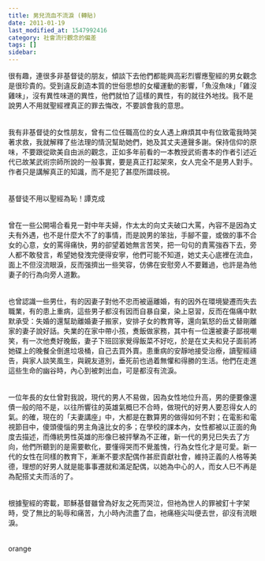```yaml
---
title: 男兒流血不流淚 (轉貼)
date: 2011-01-19
last_modified_at: 1547992416
category: 社會流行觀念的偏差
tags: []
sidebar: 
---
```


<p>很有趣，連很多非基督徒的朋友，傾談下去他們都能興高彩烈響應聖經的男女觀念是很珍貴的。受到違反創造本質的世俗思想的女權運動的影響，「魚沒魚味」「雞沒雞味」，沒有異性味道的異性，他們就怕了這樣的異性，有的就往外地找。我不是說男人不用就聖經裡真正的罪去悔改，不要誤會我的意思。<br/><br/><br/>我有非基督徒的女性朋友，曾有二位任職高位的女人遇上麻煩其中有位致電我時哭著求救，我就解釋了些法理的情況幫助她們，她及其丈夫連聲多謝。保持信仰的原味，不要跟從歐美自由派的觀念，正如多年前看的一本教授武術書本的作者引述近代已故某武術宗師所說的一般事實，要是真正打起架來，女人完全不是男人對手。作者只是講解真正的知識，而不是犯了甚麼所謂歧視。<br/><br/><br/>基督徒不用以聖經為恥！<!--more-->譚克成<br/><br/><br/>	曾在一些公開場合看見一對中年夫婦，作太太的向丈夫破口大罵，內容不是因為丈夫有外遇，也不是什麼大不了的事情，而是說男的笨拙，手腳不靈，或做的事不合女的心意，女的罵得痛快，男的卻望着她無言苦笑，把一句句的責罵強吞下去，旁人都不敢發言，希望她發洩完便得安寧，他們可能不知道，她丈夫心底裡在流血，面上不但沒流眼淚，反而强擠出一些笑容，仿佛在安慰旁人不要難過，也許是為他妻子的行為向旁人道歉。<br/><br/><br/>	也曾認識一些男仕，有的因妻子對他不忠而被逼離婚，有的因外在環境變遷而失去職業，有的患上重病，這些男子都沒有因而自暴自棄，染上惡習，反而在傷痛中默默承受：失婚的還幫助離婚妻子搬家，安排子女的教育等，還向氣怒的岳丈替剛離家的妻子說好話。失業的在家中帶小孩，煑飯做家務，其中有一位還被妻子鄙視嘲笑，有一次他煑好晚飯，妻子下班回家覺得飯菜不好吃，於是在丈夫和兒子面前將她碟上的晚餐全倒進垃圾桶，自己去買外賣。患重病的安靜地接受治療，讀聖經禱告，與家人談笑風生，與親友道別，垂死前也過着無懼和得勝的生活。他們在走進這些生命的幽谷時，內心到被刺出血，可是都沒有流淚。<br/><br/><br/>	一位年長的女仕曾對我說，現代的男人不易做，因為女性地位升高，男的便要像還債一般的陪不是，以往所響往的英雄氣概巳不合時，做現代的好男人要忍得女人的氣。的確，現在的「夫妻講座」中，大都是在數算男的做得如何不對；在電影和電視節目中，傻頭傻惱的男主角遠比女的多；在學校的課本內，女性都被以正面的角度去描述，而傳統男性英雄的形像巳被抨擊為不正確，新一代的男兒巳失去了方向，他們所聽到的是需要軟化，要懂得哭而不覺羞愧，行為女性化才是可愛。新一代的女性在同樣的教育下，漸漸不要求配偶作甚麽貢獻社會，維持正義的人格等美德，理想的好男人就是能事事遷就和滿足配偶，以她為中心的人，而女人巳不再是為配搭丈夫而活的了。<br/><br/><br/>	根據聖經的寄載，耶穌基督雖曾為好友之死而哭泣，但衪為世人的罪被釘十字架時，受了無比的恥辱和痛苦，九小時內流盡了血，衪痛極尖叫便去世，卻沒有流眼淚。<br/><br/><br/>orange</p>